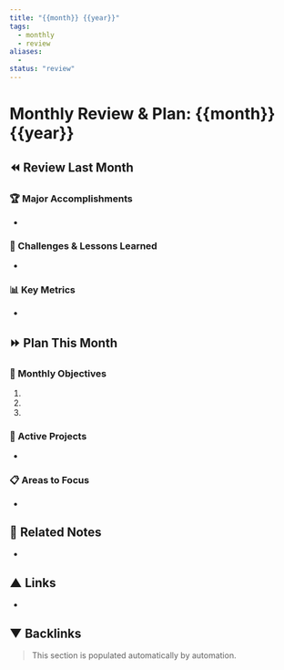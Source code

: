 ```yaml
---
title: "{{month}} {{year}}"
tags:
  - monthly
  - review
aliases:
  - 
status: "review"
---
```


# Monthly Review & Plan: {{month}} {{year}}

## ⏪ Review Last Month
### 🏆 Major Accomplishments
- 

### 🚧 Challenges & Lessons Learned
- 

### 📊 Key Metrics
- 

## ⏩ Plan This Month
### 🎯 Monthly Objectives
1. 
2. 
3. 

### 🚀 Active Projects
- 

### 📋 Areas to Focus
- 

## 🔗 Related Notes
- 

## ▲ Links
- 

## ▼ Backlinks
> This section is populated automatically by automation.